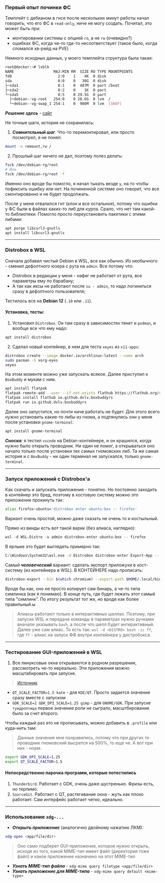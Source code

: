 ### Первый опыт починки ФС

Темплейт с дебианом в гнсе после нескольких минут работы начал говорить, что его ФС в `read-only`, ниче не могу создать. Почитал, это может быть при:
 - монтировании системы с опцией `ro`, а не `rw` (очевидно?)
 - ошибках ФС, когда че-то где-то несоответствует (такое было, когда сломался хв-рейд на PVE)

Немного исходных данных, у моего темплейта структура была такая:
```bash
root@docker:~# lsblk
NAME                  MAJ:MIN RM  SIZE RO TYPE MOUNTPOINTS
fd0                     2:0    1    4K  0 disk
sda                     8:0    0   30G  0 disk
├─sda1                  8:1    0  487M  0 part /boot
├─sda2                  8:2    0    1K  0 part
└─sda5                  8:5    0 29.5G  0 part
  ├─debian--vg-root   254:0    0 28.6G  0 lvm  /
  └─debian--vg-swap_1 254:1    0  980M  0 lvm  [SWAP]
```

___Решение здесь___ - [сайт](https://serverfault.com/questions/304416/i-cant-delete-files-rm-cannot-remove-x-read-only-file-system)

Не точные шаги, история не сохранилась:
  1. ___Сомнительный шаг___. Что-то перемонтировал, или просто посмотрел, я не понял:
```bash
mount -o remount,rw /
```

  2. Прошлый шаг ничего не дал, поэтому полез делать:
```bash
fsck /dev/debian-rg/root
# Или
fsck /dev/debian-rg/root -f
```

Именно оно вроде бы помогло, я начал тыкать везде `y`, на то чтобы пофиксить ошибку или нет. На починенной системе оно говорит, что все смонтированно и не будет продолжать.

После у меня отвалился гит (клон и все остальное), потому что ошибки у ФС были в файлах каких-то либ для курла. Срало, что нет там какой-то библиотеки. Помогло просто переустановить пакетики с этими либами:
```bash
apt purge libcurl3-gnutls
apt install libcurl3-gnutls
```

---

### Distrobox в WSL

Сначала добавил чистый Debian в WSL, все как обычно. Из необычного - сменил дефолтного юзера с рута на `admin`. Все потому что:
 - Distrobox в редакции у меня - нафиг не работает от рута, все параметры ему по барабану;
 - А так как иксы не работают после `su - admin`, то надо логиниться сразу в дефолтного пользователя;

Тестилось все на __Debian 12__ (`.10` или `.11`).

#### Установка, тесты:
1. Установил `Distrobox`. Он там сразу в зависимостях тянет и `podman`, и вообще все что ему надо:
```bash
apt install distrobox
```

2. Сделал новый контейнер, в нем для теста `xeyes` из `x11-apps`:
```bash
distrobox create --image docker.io/archlinux:latest --name arch
sudo pacman -S xorg-eyes
xeyes
```

На этом моменте можно уже запускать всякое. Далее приступил к `BoxBuddy` и мукам с ним.
```bash
apt install flatpak
flatpak remote-add --user --if-not-exists flathub https://flathub.org/repo/flathub.flatpakrepo
flatpak install flathub io.github.dvlv.boxbuddyrs
flatpak run io.github.dvlv.boxbuddyrs
```

Далее оно запустится, но почти ниче работать не будет. Для этого всего нужно установить какие-то либы из гнома, а подтянулись они у меня после установки `gnome-terminal`:
```bash
apt install gnome-terminal
```

___Сноска___: я тестил `vscode` на Debian-контейнере, и он крашился, когда нужно было открыть проводник. Ни один не помог, а открываться оно начало только после установки тех самых гномовских либ. Та же самая история и с `BoxBuddy` - ни один терминал не запускался, только `gnome-terminal`.

---

### Запуск приложений с Distrobox'а

Как скачать и запускать приложения - понятно. Но постоянно заходить в контейнер это бред, поэтому в хостовую систему можно это приложение прокинуть так:
```bash
alias firefox-ubuntu='distrobox enter ubuntu-box -- firefox'
```
Вариант очень простой, можно даже сказать не очень то и костыльный.

Прямо из винды есть вот такой варик (без алиаса, наглядно):
```powershell
wsl -d WSL-Distro -u admin distrobox-enter ubuntu-box -- firefox
```

В ярлыке это будет выглядеть примерно так:
```bash
C:\Windows\System32\wsl.exe -d Distrobox distrobox-enter Export-App -- chromium
```

Самый ___человеческий___ вариант: сделать экспорт приложухи в хост-систему (из контейнера в WSL). В КОНТЕЙНЕРЕ надо прописать:
```bash
distrobox-export --bin $(which chromium) --export-path $HOME/.local/bin
```

Вроде бы как, оно не просто копирует сам бинарь, а че-то типа симлинка (как я понимаю). В конце путь, где будет лежать этот самый типа "симлинк". По итогу результат тот же, но вроде как более правильный.ы

> Алиасы работают только в интерактивных шеллах. Поэтому, при запуске WSL и передаче команды в параметрах нужно ручками вначале указывать `bash`, а после что шелл будет интерактивный. Далее уже сам алиас. То есть так: `wsl -d <DISTRO> bash -ic ff`, где `ff` - алиас на запуск ФФ внутри контейнера у дистробокса.

---

### Тестирование GUI-приложений в WSL

1. Все линуксовые окна открываются в родном разрешении, рассмотреть че-то нереально. Эти приложения можно масштабировать при запуске. 
> [Источник](https://www.linuxquestions.org/questions/linux-newbie-8/how-to-scale-each-individual-app-on-the-monitor-with-respect-to-dpi-4175735532/#:~:text=For%20KDE/QT%20apps%20such%20as%20Kate%2C%20you%20can%20scale%20apps%20with%20an%20environmental%20variable.)

 - `QT_SCALE_FACTOR=1.5 kate` - для `KDE/QT`. Просто задается значение сразу вместе с запуском
 - `GDK_SCALE=2 GDK_DPI_SCALE=1.25 gimp` - для `GNOME/GDK`. При запуске `тундроптица` первое значение роли не сыграло, масштбирование было за счет второго.

Чтобы каждый раз это не прописывать, можно добавить в `.profile` или куда-нить там:
> Данные значения мне понравились, потому что при других то проводник гномовский высрется на 500%, то еще че. А вот при них - норм.
```bash
export GDK_DPI_SCALE=1.25
export QT_SCALE_FACTOR=1.5
```

#### Непосредственно парочка программ, которые потестились

1. `Thunderbird`. Работает с GDK, очень даже шустренько. Фризы есть, но терпимо.
2. `SourceGit`. Работает с QT, растягивание окна - жуть как плохо работает. Сам интерфейс работает четко, идеально.

---

### Использование `xdg-...`

 - ___Открыть приложение___ (аналогично двойному нажатию ЛКМ):
```bash
xdg-open <app/file/dir>
```
> Оно само подберет GUI-приложение, которое нужно открыть, исходя из того, какой MIME-тип имеет файл (директория тоже файл) и какое приложение назначено на этот MIME-тип

 - ___Узнать MIME-тип файла___ - `xdg-mime query filetype <app/file/dir>`
 - ___Узнать приложение для MIME-типа___ - `xdg-mime query default <mime-type>`